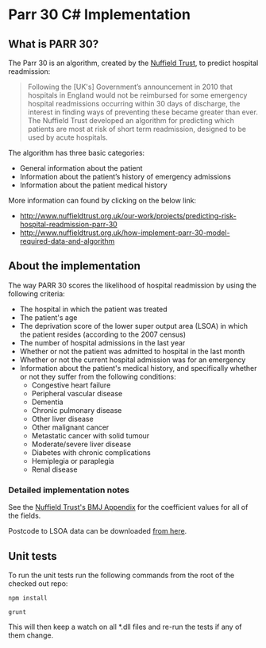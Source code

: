 Parr 30 C# Implementation
========================

What is PARR 30?
----------------

The Parr 30 is an algorithm, created by the [Nuffield Trust](http://www.nuffieldtrust.org.uk/), to predict hospital readmission:

> Following the [UK's] Government’s announcement in 2010 that hospitals in England would not be reimbursed for some emergency hospital readmissions occurring 
> within 30 days of discharge, the interest in finding ways of preventing these became greater than ever. The Nuffield Trust developed an algorithm for 
> predicting which patients are most at risk of short term readmission, designed to be used by acute hospitals.

The algorithm has three basic categories:

* General information about the patient
* Information about the patient’s history of emergency admissions
* Information about the patient medical history

More information can found by clicking on the below link:

* http://www.nuffieldtrust.org.uk/our-work/projects/predicting-risk-hospital-readmission-parr-30
* http://www.nuffieldtrust.org.uk/how-implement-parr-30-model-required-data-and-algorithm

About the implementation
------------------------

The way PARR 30 scores the likelihood of hospital readmission by using the following criteria:

* The hospital in which the patient was treated
* The patient's age
* The deprivation score of the lower super output area (LSOA) in which the patient resides (according to the 2007 census)
* The number of hospital admissions in the last year
* Whether or not the patient was admitted to hospital in the last month
* Whether or not the current hospital admission was for an emergency
* Information about the patient's medical history, and specifically whether or not they suffer from the following conditions:
    * Congestive heart failure
    * Peripheral vascular disease
    * Dementia
    * Chronic pulmonary disease
    * Other liver disease
    * Other malignant cancer
    * Metastatic cancer with solid tumour
    * Moderate/severe liver disease
    * Diabetes with chronic complications
    * Hemiplegia or paraplegia
    * Renal disease

### Detailed implementation notes

See the [Nuffield Trust's BMJ Appendix](http://bmjopen.bmj.com/content/2/4/e001667/suppl/DC1) for the coefficient values for all of the fields.

Postcode to LSOA data can be downloaded [from here](http://data.gov.uk/dataset/index_of_multiple_deprivation_imd_2007). 

Unit tests
----------

To run the unit tests run the following commands from the root of the checked out repo:

```
npm install
```

```
grunt
```

This will then keep a watch on all *.dll files and re-run the tests if any of them change. 
